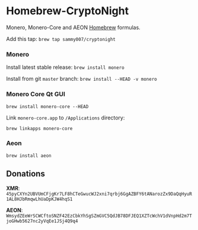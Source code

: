 Homebrew-CryptoNight
====================

Monero, Monero-Core and AEON [Homebrew](http://brew.sh) formulas.

Add this tap: `brew tap sammy007/cryptonight`

### Monero

Install latest stable release: `brew install monero`

Install from git `master` branch: `brew install --HEAD -v monero`

### Monero Core Qt GUI

```
brew install monero-core --HEAD
```

Link `monero-core.app` to `/Applications` directory:

```
brew linkapps monero-core
```

### Aeon

`brew install aeon`

Donations
--------------

**XMR**: `45pyCXYn2UBVUmCFjgKr7LF8hCTeGwucWJ2xni7qrbj6GgAZBFY6tANarozZx9DaQqHyuR1AL8HJbRmqwLhUaDpKJW4hqS1`

**AEON**: `WmsydZEeWrSCWCftoSNZF42EzCbkYhSgSZmGVC5QdJB78DFJEQ1XZTcWchV1dVnpHd2m7TjoGHwb5627nc2yVqEe1JSj4Q9q4`
